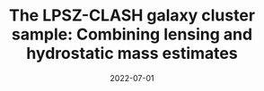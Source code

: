 ---
title: "The LPSZ-CLASH galaxy cluster sample: Combining lensing and hydrostatic mass estimates"
collection: "co_procs"
permalink: /publications/2022EPJWC.25700033M
date: 2022-07-01
venue: "mm Universe @ NIKA2 - Observing the mm Universe with the NIKA2 Camera"
citation: "Muñoz-Echeverría, M., Adam, R., Ade, P., et al. (2022), mm Universe @ NIKA2 - Observing the mm Universe with the NIKA2 Camera, 257, 00033."
---